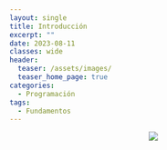 ```yaml
---
layout: single
title: Introducción
excerpt: ""
date: 2023-08-11
classes: wide
header:
  teaser: /assets/images/
  teaser_home_page: true
categories:
  - Programación
tags:
  - Fundamentos
---
```


<center>
    <img src='./../assets/images/'>
</center>